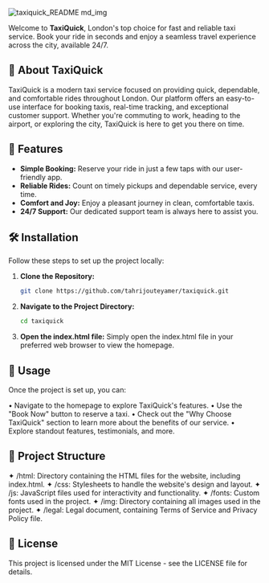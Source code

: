 ![taxiquick_README md_img](https://github.com/user-attachments/assets/3e37f41f-749f-4412-a043-0e898da7f84c)

Welcome to **TaxiQuick**, London's top choice for fast and reliable taxi service. Book your ride in seconds and enjoy a seamless travel experience across the city, available 24/7.

## 🚕 About TaxiQuick

TaxiQuick is a modern taxi service focused on providing quick, dependable, and comfortable rides throughout London. Our platform offers an easy-to-use interface for booking taxis, real-time tracking, and exceptional customer support. Whether you're commuting to work, heading to the airport, or exploring the city, TaxiQuick is here to get you there on time.

## 🌟 Features

- **Simple Booking:** Reserve your ride in just a few taps with our user-friendly app.
- **Reliable Rides:** Count on timely pickups and dependable service, every time.
- **Comfort and Joy:** Enjoy a pleasant journey in clean, comfortable taxis.
- **24/7 Support:** Our dedicated support team is always here to assist you.

## 🛠️ Installation

Follow these steps to set up the project locally:

1. **Clone the Repository:**
   ```bash
   git clone https://github.com/tahrijouteyamer/taxiquick.git

2. **Navigate to the Project Directory:**
   ```bash
   cd taxiquick

3. **Open the index.html file:**
Simply open the index.html file in your preferred web browser to view the homepage.

## 🚀 Usage

Once the project is set up, you can:

• Navigate to the homepage to explore TaxiQuick's features.
• Use the "Book Now" button to reserve a taxi.
• Check out the "Why Choose TaxiQuick" section to learn more about the benefits of our service.
• Explore standout features, testimonials, and more.

## 📂 Project Structure

✦ /html: Directory containing the HTML files for the website, including index.html.
✦ /css: Stylesheets to handle the website's design and layout.
✦ /js: JavaScript files used for interactivity and functionality.
✦ /fonts: Custom fonts used in the project.
✦ /img: Directory containing all images used in the project.
✦ /legal: Legal document, containing Terms of Service and Privacy Policy file.

## 📝 License
This project is licensed under the MIT License - see the LICENSE file for details.
